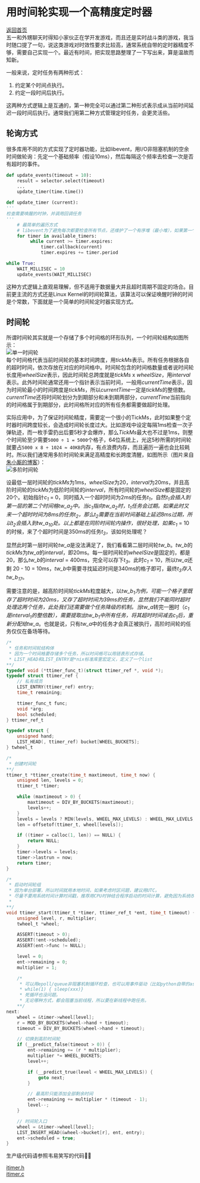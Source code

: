 <!--
 * @Author: Hiseh
 * @Date: 2020-05-06 10:43:05
 * @LastEditors: Hiseh
 * @LastEditTime: 2020-05-18 22:36:39
 * @Description: 时间轮定时器
 -->
# 用时间轮实现一个高精度定时器
[返回首页](../README.md)<br/>
五一和外甥聊天时得知小家伙正在学开发游戏，而且还是实时战斗类的游戏，我当时随口提了一句，说这类游戏对时效性要求比较高，通常系统自带的定时器精度不够，需要自己实现一个。最近有时间，把实现思路整理了一下写出来，算是温故而知新。

一般来说，定时任务有两种形式：

1. 约定某个时间点执行。
1. 约定一段时间后执行。

这两种方式逻辑上是互通的，第一种完全可以通过第二种形式表示成从当前时间延迟一段时间后执行。通常我们用第二种方式管理定时任务，会更灵活些。

## 轮询方式
很多库用不同的方式实现了定时器功能，比如libevent，用I/O非阻塞机制的空余时间做轮询：先定一个基础频率（假设10ms），然后每隔这个频率去检查一次是否有超时的事件。
```py
def update_events(timeout = 10):
    result = selector.select(timeout)
    ...
    update_timer(time.time())

def update_timer (current):
'''
检查需要唤醒的时钟，并调用回调任务
'''
    # 最简单的遍历方式
    # libevent为了避免每次都要检查所有节点，还维护了一个有序堆（最小堆），如果第一个节点超时，则删除并检查下一个节点，否则返回本次检查结果。
    for timer in available_timers:
         while current >= timer.expires:
             timer.callback(current)
             timer.expires += timer.period

while True:
    WAIT_MILLISEC = 10
    update_events(WAIT_MILLISEC)
```
这种方式逻辑上直观易理解，但不适用于数据量大并且超时周期不固定的场合。目前更主流的方式还是Linux Kernel的时间轮算法，该算法可以保证唤醒时钟的时间是个常数，下面就是一个简单的时间轮定时器实现方式。
## 时间轮
所谓时间轮其实就是一个存储了多个时间格的环形队列，一个时间轮结构如图所示：<br/>![单一时间轮](https://www.ibm.com/developerworks/aix/library/au-lowertime/fig1.gif)<br/>每个时间格代表当前时间轮的基本时间跨度，用*tickMs*表示。所有任务根据各自的超时时间，依次存放在对应的时间格中。时间轮包含的时间格数量或者说时间轮长度用*wheelSize*表示，因此时间轮总跨度就是*tickMs* x *wheelSize*，用*interval*表示。此外时间轮通常还用一个指针表示当前时间，一般用*currentTime*表示，因为时间轮最小的时间跨度是*tickMs*，所以*currentTime*一定是*tickMs*的整倍数。*currentTime*还将时间轮划分为到期部分和未到期两部分，*currentTime*当前指向的时间格属于到期部分，此时间格所对应的所有任务都需要做超时处理。

实际应用中，为了保证时间轮精度，需要定一个很小的TickMs，此时如果整个定时器时间跨度较长，会造成时间轮长度过大。比如游戏中设定每隔1ms检查一次子弹轨迹，而一枚手雷扔出后要5秒才会爆炸，那么*TickMs*最大也不过是1ms，则整个时间轮至少需要`5000 ÷ 1 = 5000`个格子，64位系统上，光这5秒所需的时间轮就要占`5000 x 8 ÷ 1024 ≈ 40KB`内存，有点浪费内存，而且遍历一遍也会比较耗时。所以我们通常用多阶时间轮来满足高精度和长跨度清醒，如图所示（图片来自[朱小厮的博客](https://blog.csdn.net/u013256816/article/details/80697456)）：<br/>![多阶时间轮](https://img-blog.csdn.net/20180614194206760?watermark/2/text/aHR0cHM6Ly9ibG9nLmNzZG4ubmV0L3UwMTMyNTY4MTY=/font/5a6L5L2T/fontsize/400/fill/I0JBQkFCMA==/dissolve/70)

设最低一层时间轮的*tickMs*为1ms，*wheelSize*为20，*interval*为20ms，并且高阶时间轮的*tickMs*为低阶时间轮的*interval*，所有时间轮的*wheelSize*都是固定的20个。初始指针*c<sub>1</sub>* = 0，同时插入一个超时时间为2ms的任务*t<sub>1</sub>*，自然*t<sub>1</sub>*会插入到第一层的第二个时间格*tw_a<sub>2</sub>*中。当*c<sub>1</sub>*指向*tw_a<sub>2</sub>*时，*t<sub>1</sub>*任务会过期。如果此时又来一个超时时间为8ms的任务*t<sub>2</sub>*，那么*t<sub>2</sub>*需要在当前时间基础上延迟8ms过期，所以*t<sub>2</sub>*会插入到*tw_a<sub>10</sub>*处。以上都是在同阶时间轮内操作，很好处理，如果*c<sub>1</sub>* = 10的时候，来了个超时时间是350ms的任务*t<sub>3</sub>*，该如何处理呢？

显然此时第一层时间轮*tw_a*是没法满足了，我们看看第二层时间轮*tw_b*。*tw_b*的*tickMs*为*tw_a*的*interval*，即20ms。每一层时间轮的*wheelSize*是固定的，都是20，那么*tw_b*的*interval* = 400ms，完全可以存下*t<sub>3</sub>*。此时*c<sub>1</sub>* = 10，所以*tw_a*还剩 20 - 10 = 10ms，*tw_b*中需要寻找延迟时间是340ms的格子即可，最终*t<sub>3</sub>*存入*tw_b<sub>17</sub>*。

需要注意的是，越高阶时间轮*tickMs*粒度越大，以*tw_b<sub>1</sub>*为例，可能一个格子里既存了超时时间为20ms，又存了超时时间为39ms的任务，显然我们不能同时超时处理这两个任务，此处我们还需要做个任务降级的机制。当*tw_a*转完一圈时（*c<sub>1</sub>*是*interval<sub>1</sub>*的整倍数），需要提取出*tw_b<sub>1</sub>*中所有任务，将其超时时间减去*c<sub>1</sub>*后，重新分配给*tw_a*。也就是说，只有*tw_a*中的任务才会真正被执行，高阶时间轮的任务仅仅在备场等待。
```c
/*
 * 任务和时间轮结构体
 * 因为一个时间格要存储多个任务，所以时间格可以用链表形式存储。
 * LIST_HEAD和LIST_ENTRY是*nix标准库里宏定义，定义了一个list
**/
typedef void (*ttimer_func_t)(struct ttimer_ref *, void *);
typedef struct ttimer_ref {
    // 私有成员 
    LIST_ENTRY(ttimer_ref) entry;
    time_t remaining;

    ttimer_func_t func;
    void *arg;
    bool scheduled;
} ttimer_ref_t

typedef struct {
    unsigned hand;
    LIST_HEAD(, ttimer_ref) bucket[WHEEL_BUCKETS];
} twheel_t
```
```c
/*
 * 创建时间轮
**/
ttimer_t *ttimer_create(time_t maxtimeout, time_t now) {
    unsigned len, levels = 0;
    ttimer_t *timer;

    while (maxtimeout > 0) {
        maxtimeout = DIV_BY_BUCKETS(maxtimeout);
        levels++;
    }
    levels = levels ? MIN(levels, WHEEL_MAX_LEVELS) : WHEEL_MAX_LEVELS;
    len = offsetof(ttimer_t, wheel[levels]);

    if ((timer = calloc(1, len)) == NULL) {
        return NULL;
    }
    timer->levels = levels;
    timer->lastrun = now;
    return timer;
}
```
```c
/*
 * 启动时间轮组
 * 因为单台部署，所以时间就用本地时间，如果考虑时区问题，建议用UTC。
 * 尽量不要用系统时间计算时间戳，推荐用CPU时钟结合程序启动的时间计算，避免因为系统改时间造成超时计算错误。
 *
**/
void ttimer_start(ttimer_t *timer, ttimer_ref_t *ent, time_t timeout) {
    unsigned level, r, multiplier;
    twheel_t *wheel;

    ASSERT(timeout > 0);
    ASSERT(!ent->scheduled);
    ASSERT(ent->func != NULL);

    level = 0;
    ent->remaining = 0;
    multiplier = 1;

    /*
     * 可以用epoll/queue非阻塞机制循环检查，也可以用事件驱动（比如python自带的asyncio.new_event_loop事件循环策略），当然最直白的用
     * while(1) { sleep(xxx)}
     * 死循环也没问题。
     * 无论哪种方式，都会阻塞当前线程，所以要在新线程中跑任务。
    **/
next:
    wheel = &timer->wheel[level];
    r = MOD_BY_BUCKETS(wheel->hand + timeout);
    timeout = DIV_BY_BUCKETS(wheel->hand + timeout);

    // 切换到高阶时间轮
    if (__predict_false(timeout > 0)) {
        ent->remaining += (r * multiplier);
        multiplier *= WHEEL_BUCKETS;
        level++;

        if (__predict_true(level < WHEEL_MAX_LEVELS)) {
            goto next;
        }

        // 最高阶只能添加全部剩余时间
        ent->remaining += multiplier * (timeout - 1);
        level--;
    }

    // 时间轮入口
    wheel = &timer->wheel[level];
    LIST_INSERT_HEAD(&wheel->bucket[r], ent, entry);
    ent->scheduled = true;
}
```
生产级代码请参照韦易笑写的代码👍🏻

[itimer.h](https://raw.githubusercontent.com/skywind3000/AsyncNet/master/system/itimer.h)<br/>
[itimer.c](https://raw.githubusercontent.com/skywind3000/AsyncNet/master/system/itimer.c)
